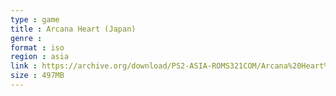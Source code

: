 ```yaml
---
type : game
title : Arcana Heart (Japan)
genre : 
format : iso
region : asia
link : https://archive.org/download/PS2-ASIA-ROMS321COM/Arcana%20Heart%20%28Japan%29.7z
size : 497MB
---
```

